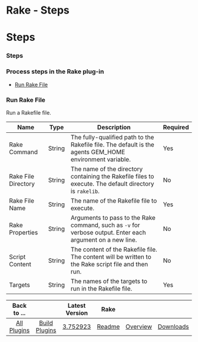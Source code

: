 
Rake - Steps
============

# Steps



### Steps




 



### Process steps in the Rake plug-in


* [Run Rake File](#run_rake_file)




### Run Rake File


Run a Rakefile file.




| Name | Type | Description | Required |
| --- | --- | --- | --- |
| Rake Command | String | The fully-qualified path to the Rakefile file. The default is the agents GEM\_HOME environment variable. | Yes |
| Rake File Directory | String | The name of the directory containing the Rakefile files to execute. The default directory is `rakelib`. | No |
| Rake File Name | String | The name of the Rakefile file to execute. | Yes |
| Rake Properties | String | Arguments to pass to the Rake command, such as `-v` for verbose output. Enter each argument on a new line. | No |
| Script Content | String | The content of the Rakefile file. The content will be written to the Rake script file and then run. | No |
| Targets | String | The names of the targets to run in the Rakefile file. | Yes |





|Back to ...||Latest Version|Rake |||
| :---: | :---: | :---: | :---: | :---: | :---: |
|[All Plugins](../../index.md)|[Build Plugins](../README.md)|[3.752923](https://raw.githubusercontent.com/UrbanCode/IBM-UCB-PLUGINS/main/files/Rake/Rake-3.752923.zip)|[Readme](README.md)|[Overview](overview.md)|[Downloads](downloads.md)|
